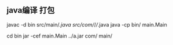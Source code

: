 ## java编译 打包

javac -d bin src/main/*.java src/com/*/*/*.java
java -cp bin/ main.Main

cd bin
jar -cef  main.Main ../a.jar com/ main/
